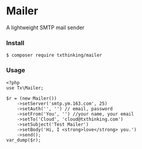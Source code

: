 Mailer
=======

A lightweight SMTP mail sender

### Install

```
$ composer require txthinking/mailer
```

### Usage

```
<?php
use Tx\Mailer;

$r = (new Mailer())
    ->setServer('smtp.ym.163.com', 25)
    ->setAuth('', '') // email, password
    ->setFrom('You', '') //your name, your email
    ->setTo('Cloud', 'cloud@txthinking.com')
    ->setSubject('Test Mailer')
    ->setBody('Hi, I <strong>love</strong> you.')
    ->send();
var_dump($r);
```
